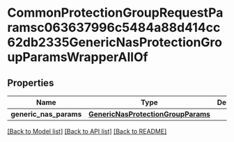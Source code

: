 # CommonProtectionGroupRequestParamsc063637996c5484a88d414cc62db2335GenericNasProtectionGroupParamsWrapperAllOf


## Properties
Name | Type | Description | Notes
------------ | ------------- | ------------- | -------------
**generic_nas_params** | [**GenericNasProtectionGroupParams**](GenericNasProtectionGroupParams.md) |  | [optional] 

[[Back to Model list]](../README.md#documentation-for-models) [[Back to API list]](../README.md#documentation-for-api-endpoints) [[Back to README]](../README.md)


